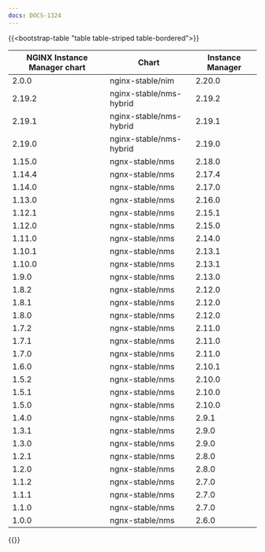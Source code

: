 ```yaml
---
docs: DOCS-1324
---
```


{{<bootstrap-table "table table-striped table-bordered">}}

| NGINX Instance Manager chart | Chart                      | Instance Manager |
|------------------------------|----------------------------|------------------|
| 2.0.0                        | nginx-stable/nim           | 2.20.0           |
| 2.19.2                       | nginx-stable/nms-hybrid    | 2.19.2           |
| 2.19.1                       | nginx-stable/nms-hybrid    | 2.19.1           |
| 2.19.0                       | nginx-stable/nms-hybrid    | 2.19.0           |
| 1.15.0                       | ngnx-stable/nms            | 2.18.0           |
| 1.14.4                       | ngnx-stable/nms            | 2.17.4           |
| 1.14.0                       | ngnx-stable/nms            | 2.17.0           |
| 1.13.0                       | ngnx-stable/nms            | 2.16.0           |
| 1.12.1                       | ngnx-stable/nms            | 2.15.1           |
| 1.12.0                       | ngnx-stable/nms            | 2.15.0           |
| 1.11.0                       | ngnx-stable/nms            | 2.14.0           |
| 1.10.1                       | ngnx-stable/nms            | 2.13.1           |
| 1.10.0                       | ngnx-stable/nms            | 2.13.1           |
| 1.9.0                        | ngnx-stable/nms            | 2.13.0           |
| 1.8.2                        | ngnx-stable/nms            | 2.12.0           |
| 1.8.1                        | ngnx-stable/nms            | 2.12.0           |
| 1.8.0                        | ngnx-stable/nms            | 2.12.0           |
| 1.7.2                        | ngnx-stable/nms            | 2.11.0           |
| 1.7.1                        | ngnx-stable/nms            | 2.11.0           |
| 1.7.0                        | ngnx-stable/nms            | 2.11.0           |
| 1.6.0                        | ngnx-stable/nms            | 2.10.1           |
| 1.5.2                        | ngnx-stable/nms            | 2.10.0           |
| 1.5.1                        | ngnx-stable/nms            | 2.10.0           |
| 1.5.0                        | ngnx-stable/nms            | 2.10.0           |
| 1.4.0                        | ngnx-stable/nms            | 2.9.1            |
| 1.3.1                        | ngnx-stable/nms            | 2.9.0            |
| 1.3.0                        | ngnx-stable/nms            | 2.9.0            |
| 1.2.1                        | ngnx-stable/nms            | 2.8.0            |
| 1.2.0                        | ngnx-stable/nms            | 2.8.0            |
| 1.1.2                        | ngnx-stable/nms            | 2.7.0            |
| 1.1.1                        | ngnx-stable/nms            | 2.7.0            |
| 1.1.0                        | ngnx-stable/nms            | 2.7.0            |
| 1.0.0                        | ngnx-stable/nms            | 2.6.0            |

{{</bootstrap-table>}}
